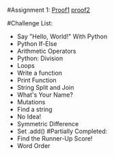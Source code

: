 #Assignment 1:
[Proof1](assignment1/proof1.png)
[proof2](assignment1/proof2.png)

#Challenge List:
* Say "Hello, World!" With Python
* Python If-Else
* Arithmetic Operators
* Python: Division
* Loops
* Write a function
* Print Function
* String Split and Join
* What's Your Name?
* Mutations
* Find a string
* No Idea!
* Symmetric Difference
* Set .add()
#Partially Completed:
* Find the Runner-Up Score!
* Word Order
